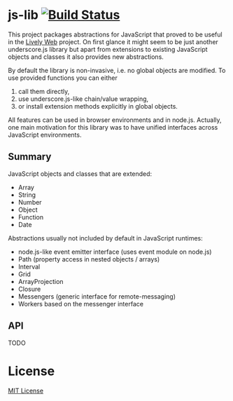 # js-lib [![Build Status](https://travis-ci.org/LivelyKernel/lively.lang.svg?branch=master)](https://travis-ci.org/LivelyKernel/lively.lang)

This project packages abstractions for JavaScript that proved to be useful in
the [Lively Web](http://lively-web.org) project. On first glance it might seem
to be just another underscore.js library but apart from extensions to existing
JavaScript objects and classes it also provides new abstractions.

By default the library is non-invasive, i.e. no global objects are modified. To
use provided functions you can either


1. call them directly,
2. use underscore.js-like chain/value wrapping,
3. or install extension methods explicitly in global objects.

All features can be used in browser environments and in node.js. Actually, one
main motivation for this library was to have unified interfaces across
JavaScript environments.

## Summary

JavaScript objects and classes that are extended:

- Array
- String
- Number
- Object
- Function
- Date

Abstractions usually not included by default in JavaScript runtimes:

- node.js-like event emitter interface (uses event module on node.js)
- Path (property access in nested objects / arrays)
- Interval
- Grid
- ArrayProjection
- Closure
- Messengers (generic interface for remote-messaging)
- Workers based on the messenger interface


## API

TODO

# License

[MIT License](LICENSE)
